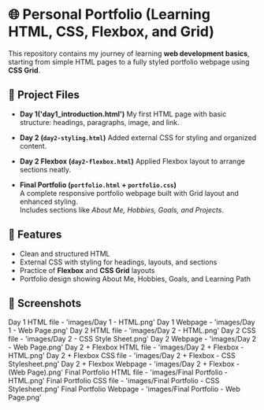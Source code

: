 # 🌐 Personal Portfolio (Learning HTML, CSS, Flexbox, and Grid)
This repository contains my journey of learning **web development basics**, starting from simple HTML pages to a fully styled portfolio webpage using **CSS Grid**.  

## 📂 Project Files

- **Day 1('day1_introduction.html')**
  My first HTML page with basic structure: headings, paragraphs, image, and link.  

- **Day 2 (`day2-styling.html`)**
  Added external CSS for styling and organized content.  

- **Day 2 Flexbox (`day2-flexbox.html`)**
  Applied Flexbox layout to arrange sections neatly.  

- **Final Portfolio (`portfolio.html` + `portfolio.css`)**  
  A complete responsive portfolio webpage built with Grid layout and enhanced styling.  
  Includes sections like *About Me, Hobbies, Goals, and Projects*.  


## 🎯 Features
- Clean and structured HTML  
- External CSS with styling for headings, layouts, and sections  
- Practice of **Flexbox** and **CSS Grid** layouts  
- Portfolio design showing About Me, Hobbies, Goals, and Learning Path  


## 📸 Screenshots
Day 1 HTML file - 'images/Day 1 - HTML.png'
Day 1 Webpage - 'images/Day 1 - Web Page.png'
Day 2 HTML file - 'images/Day 2 - HTML.png'
Day 2 CSS file - 'images/Day 2 - CSS Style Sheet.png'
Day 2 Webpage - 'images/Day 2 - Web Page.png'
Day 2 + Flexbox HTML file - 'images/Day 2 + Flexbox - HTML.png'
Day 2 + Flexbox CSS file - 'images/Day 2 + Flexbox - CSS Stylesheet.png'
Day 2 + Flexbox Webpage - 'images/Day 2 + Flexbox - (Web Page).png'
Final Portfolio HTML file - 'images/Final Portfolio - HTML.png'
Final Portfolio CSS file - 'images/Final Portfolio - CSS Stylesheet.png'
Final Portfolio Webpage - 'images/Final Portfolio - Web Page.png'



